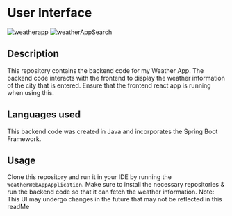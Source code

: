 # User Interface
![weatherapp](https://github.com/michaeltikhonovsky/WeatherApp-Frontend/assets/127802019/903ee28e-aa2a-4de7-9bb8-22516300614a)
![weatherAppSearch](https://github.com/michaeltikhonovsky/WeatherApp-Frontend/assets/127802019/4c3ebb91-ffde-49ca-bf0d-36a711d6d08a)

## Description
This repository contains the backend code for my Weather App. The backend code interacts with the frontend to display the weather information of the city that is entered. Ensure that the frontend react app is running when using this.

## Languages used
This backend code was created in Java and incorporates the Spring Boot Framework.
## Usage
Clone this repository and run it in your IDE by running the `WeatherWebAppApplication`. Make sure to install the necessary repositories & run the backend code so that it can fetch the weather information. 
Note: This UI may undergo changes in the future that may not be reflected in this readMe
